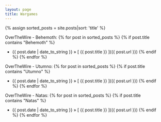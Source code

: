 ```yaml
---
layout: page
title: Wargames
---
```


{% assign sorted_posts = site.posts|sort: 'title' %}

OverTheWire - Behemoth:
{% for post in sorted_posts %}
  {% if post.title contains "Behemoth" %}
  * {{ post.date | date_to_string }} &raquo; [ {{ post.title }} ]({{ post.url }})
  {% endif %}
{% endfor %}

OverTheWire - Utumno:
{% for post in sorted_posts %}
  {% if post.title contains "Utumno" %}
  * {{ post.date | date_to_string }} &raquo; [ {{ post.title }} ]({{ post.url }})
  {% endif %}
{% endfor %}

OverTheWire - Natas:
{% for post in sorted_posts %}
  {% if post.title contains "Natas" %}
  * {{ post.date | date_to_string }} &raquo; [ {{ post.title }} ]({{ post.url }})
  {% endif %}
{% endfor %}
